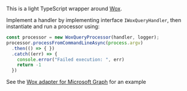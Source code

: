 This is a light TypeScript wrapper around [Wox](https://wox.one).

Implement a handler by implementing interface `IWoxQueryHandler`, then instantiate and run a processor using:

```ts
const processor = new WoxQueryProcessor(handler, logger);
processor.processFromCommandLineAsync(process.argv)
  .then(() => { })
  .catch((err) => {
    console.error("Failed execution: ", err)
    return -1
  })
```

See the [Wox adapter for Microsoft Graph](https://github.com/cfe84/wox-microsoft) for an example